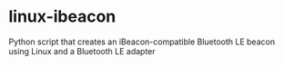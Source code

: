 linux-ibeacon
=============

Python script that creates an iBeacon-compatible Bluetooth LE beacon using Linux and a Bluetooth LE adapter
